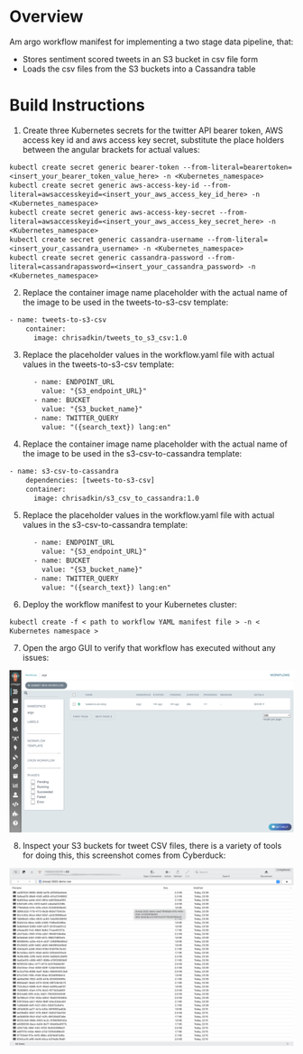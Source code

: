 # Overview

Am argo workflow manifest for implementing a two stage data pipeline, that:

- Stores sentiment scored tweets in an S3 bucket in csv file form
- Loads the csv files from the S3 buckets into a Cassandra table

# Build Instructions

1. Create three Kubernetes secrets for the twitter API bearer token, AWS access key id and aws access key secret, substitute the place holders between the angular brackets for actual values:

```
kubectl create secret generic bearer-token --from-literal=bearertoken=<insert_your_bearer_token_value_here> -n <Kubernetes_namespace>
kubectl create secret generic aws-access-key-id --from-literal=awsaccesskeyid=<insert_your_aws_access_key_id_here> -n <Kubernetes_namespace>
kubectl create secret generic aws-access-key-secret --from-literal=awsaccesskeyid=<insert_your_aws_access_key_secret_here> -n <Kubernetes_namespace>
kubectl create secret generic cassandra-username --from-literal=<insert_your_cassandra_username> -n <Kubernetes_namespace>
kubectl create secret generic cassandra-password --from-literal=cassandrapassword=<insert_your_cassandra_password> -n <Kubernetes_namespace>
```

2. Replace the container image name placeholder with the actual name of the image to be used in the tweets-to-s3-csv template:

```
- name: tweets-to-s3-csv
    container:
      image: chrisadkin/tweets_to_s3_csv:1.0
```

3. Replace the placeholder values in the workflow.yaml file with actual values in the tweets-to-s3-csv template:

```
      - name: ENDPOINT_URL
        value: "{S3_endpoint_URL}"
      - name: BUCKET
        value: "{S3_bucket_name}"
      - name: TWITTER_QUERY
        value: "({search_text}) lang:en"
```

4. Replace the container image name placeholder with the actual name of the image to be used in the s3-csv-to-cassandra template:

```
- name: s3-csv-to-cassandra
    dependencies: [tweets-to-s3-csv]
    container:
      image: chrisadkin/s3_csv_to_cassandra:1.0
```

5. Replace the placeholder values in the workflow.yaml file with actual values in the s3-csv-to-cassandra template:

```
      - name: ENDPOINT_URL
        value: "{S3_endpoint_URL}"
      - name: BUCKET
        value: "{S3_bucket_name}"
      - name: TWITTER_QUERY
        value: "({search_text}) lang:en"
```

6. Deploy the workflow manifest to your Kubernetes cluster:
```
kubectl create -f < path to workflow YAML manifest file > -n < Kubernetes namespace >
```

7. Open the argo GUI to verify that workflow has executed without any issues:

<img style="float: left; margin: 0px 15px 15px 0px;" src="https://github.com/chrisadkin/Argo-Data-Pipeline-Gallery/blob/main/images/01.png?raw=true">

8. Inspect your S3 buckets for tweet CSV files, there is a variety of tools for doing this, this screenshot comes from Cyberduck:

<img style="float: left; margin: 0px 15px 15px 0px;" src="https://github.com/chrisadkin/Argo-Data-Pipeline-Gallery/blob/main/images/02.png?raw=true">
